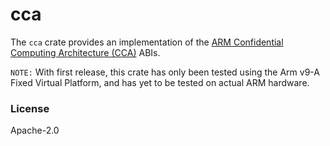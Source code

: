 # cca

The `cca` crate provides an implementation of the [ARM Confidential Computing Architecture (CCA)](https://www.arm.com/architecture/security-features/arm-confidential-compute-architecture) ABIs.

`NOTE:` With first release, this crate has only been tested using the Arm v9-A Fixed Virtual Platform, and has yet
to be tested on actual ARM hardware.

### License
Apache-2.0
